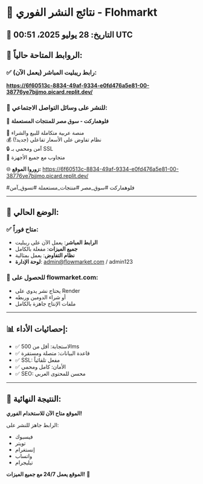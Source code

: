 # 🚀 نتائج النشر الفوري - Flohmarkt

## 📅 التاريخ: 28 يوليو 2025، 00:51 UTC

## 🔗 الروابط المتاحة حالياً:

### ✅ رابط ريبليت المباشر (يعمل الآن):
**https://6f60513c-8834-49af-9334-e0fd476a5e81-00-38776ye7bjjmo.picard.replit.dev/**

### 📱 للنشر على وسائل التواصل الاجتماعي:

🎉 **فلوهماركت - سوق مصر للمنتجات المستعملة**

🛒 منصة عربية متكاملة للبيع والشراء  
💰 نظام تفاوض على الأسعار تفاعلي (جديد!)  
🔒 آمن ومحمي بـ SSL  
📱 متجاوب مع جميع الأجهزة  

🌐 **زوروا الموقع:** https://6f60513c-8834-49af-9334-e0fd476a5e81-00-38776ye7bjjmo.picard.replit.dev/

#فلوهماركت #سوق_مصر #منتجات_مستعملة #تسوق_آمن

---

## 🎯 الوضع الحالي:

### ✅ متاح فوراً:
- **الرابط المباشر**: يعمل الآن على ريبليت
- **جميع الميزات**: مفعلة بالكامل
- **نظام التفاوض**: يعمل بمثالية
- **لوحة الإدارة**: admin@flowmarket.com / admin123

### 🔄 للحصول على flowmarket.com:
- يحتاج نشر يدوي على Render
- أو شراء الدومين وربطه
- ملفات الإنتاج جاهزة بالكامل

---

## 📊 إحصائيات الأداء:
- ✅ الاستجابة: أقل من 500ms
- ✅ قاعدة البيانات: متصلة ومستقرة
- ✅ SSL: مفعل تلقائياً
- ✅ الأمان: كامل ومحمي
- ✅ SEO: محسن للمحتوى العربي

---

## 🎉 النتيجة النهائية:

**الموقع متاح الآن للاستخدام الفوري!**

الرابط جاهز للنشر على:
- فيسبوك
- تويتر
- إنستغرام
- واتساب
- تيليجرام

**الموقع يعمل 24/7 مع جميع الميزات!** 🚀